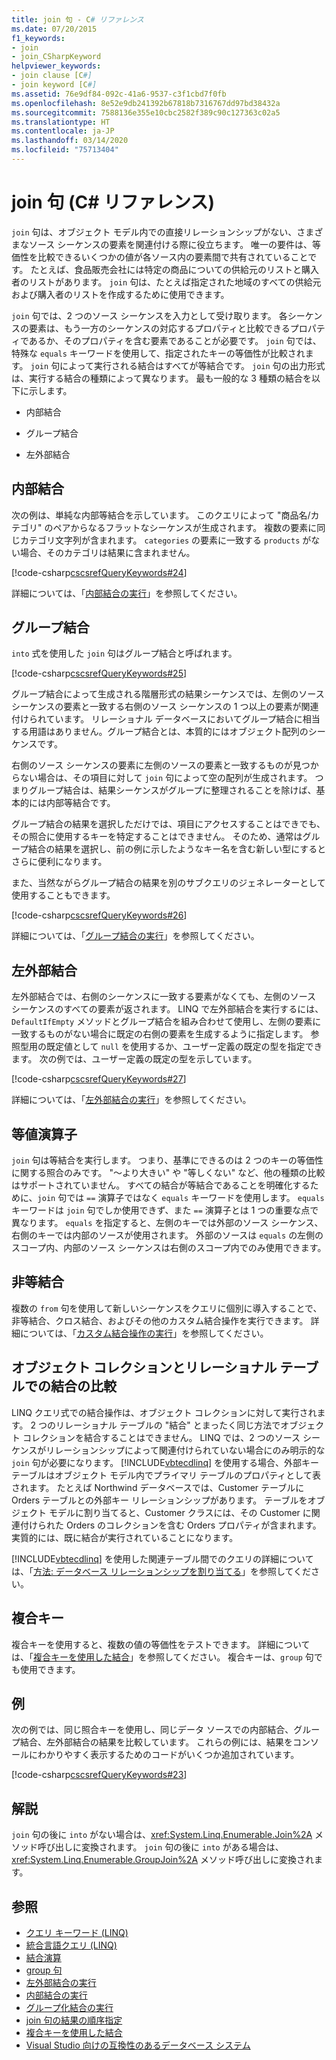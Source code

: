 ```yaml
---
title: join 句 - C# リファレンス
ms.date: 07/20/2015
f1_keywords:
- join
- join_CSharpKeyword
helpviewer_keywords:
- join clause [C#]
- join keyword [C#]
ms.assetid: 76e9df84-092c-41a6-9537-c3f1cbd7f0fb
ms.openlocfilehash: 8e52e9db241392b67818b7316767dd97bd38432a
ms.sourcegitcommit: 7588136e355e10cbc2582f389c90c127363c02a5
ms.translationtype: HT
ms.contentlocale: ja-JP
ms.lasthandoff: 03/14/2020
ms.locfileid: "75713404"
---
```

# <a name="join-clause-c-reference"></a>join 句 (C# リファレンス)

`join` 句は、オブジェクト モデル内での直接リレーションシップがない、さまざまなソース シーケンスの要素を関連付ける際に役立ちます。 唯一の要件は、等価性を比較できるいくつかの値が各ソース内の要素間で共有されていることです。 たとえば、食品販売会社には特定の商品についての供給元のリストと購入者のリストがあります。 `join` 句は、たとえば指定された地域のすべての供給元および購入者のリストを作成するために使用できます。

`join` 句では、2 つのソース シーケンスを入力として受け取ります。 各シーケンスの要素は、もう一方のシーケンスの対応するプロパティと比較できるプロパティであるか、そのプロパティを含む要素であることが必要です。 `join` 句では、特殊な `equals` キーワードを使用して、指定されたキーの等価性が比較されます。 `join` 句によって実行される結合はすべてが等結合です。 `join` 句の出力形式は、実行する結合の種類によって異なります。 最も一般的な 3 種類の結合を以下に示します。

- 内部結合

- グループ結合

- 左外部結合

## <a name="inner-join"></a>内部結合

次の例は、単純な内部等結合を示しています。 このクエリによって "商品名/カテゴリ" のペアからなるフラットなシーケンスが生成されます。 複数の要素に同じカテゴリ文字列が含まれます。 `categories` の要素に一致する `products` がない場合、そのカテゴリは結果に含まれません。

[!code-csharp[cscsrefQueryKeywords#24](~/samples/snippets/csharp/VS_Snippets_VBCSharp/CsCsrefQueryKeywords/CS/Join.cs#24)]

詳細については、「[内部結合の実行](../../linq/perform-inner-joins.md)」を参照してください。

## <a name="group-join"></a>グループ結合

`into` 式を使用した `join` 句はグループ結合と呼ばれます。

[!code-csharp[cscsrefQueryKeywords#25](~/samples/snippets/csharp/VS_Snippets_VBCSharp/CsCsrefQueryKeywords/CS/Join.cs#25)]

グループ結合によって生成される階層形式の結果シーケンスでは、左側のソース シーケンスの要素と一致する右側のソース シーケンスの 1 つ以上の要素が関連付けられています。 リレーショナル データベースにおいてグループ結合に相当する用語はありません。グループ結合とは、本質的にはオブジェクト配列のシーケンスです。

右側のソース シーケンスの要素に左側のソースの要素と一致するものが見つからない場合は、その項目に対して `join` 句によって空の配列が生成されます。 つまりグループ結合は、結果シーケンスがグループに整理されることを除けば、基本的には内部等結合です。

グループ結合の結果を選択しただけでは、項目にアクセスすることはできでも、その照合に使用するキーを特定することはできません。 そのため、通常はグループ結合の結果を選択し、前の例に示したようなキー名を含む新しい型にするとさらに便利になります。

また、当然ながらグループ結合の結果を別のサブクエリのジェネレーターとして使用することもできます。

[!code-csharp[cscsrefQueryKeywords#26](~/samples/snippets/csharp/VS_Snippets_VBCSharp/CsCsrefQueryKeywords/CS/Join.cs#26)]

詳細については、「[グループ結合の実行](../../linq/perform-grouped-joins.md)」を参照してください。

## <a name="left-outer-join"></a>左外部結合

左外部結合では、右側のシーケンスに一致する要素がなくても、左側のソース シーケンスのすべての要素が返されます。 LINQ で左外部結合を実行するには、`DefaultIfEmpty` メソッドとグループ結合を組み合わせて使用し、左側の要素に一致するものがない場合に既定の右側の要素を生成するように指定します。 参照型用の既定値として `null` を使用するか、ユーザー定義の既定の型を指定できます。 次の例では、ユーザー定義の既定の型を示しています。

[!code-csharp[cscsrefQueryKeywords#27](~/samples/snippets/csharp/VS_Snippets_VBCSharp/CsCsrefQueryKeywords/CS/Join.cs#27)]

詳細については、「[左外部結合の実行](../../linq/perform-left-outer-joins.md)」を参照してください。

## <a name="the-equals-operator"></a>等値演算子

`join` 句は等結合を実行します。 つまり、基準にできるのは 2 つのキーの等価性に関する照合のみです。 "～より大きい" や "等しくない" など、他の種類の比較はサポートされていません。 すべての結合が等結合であることを明確化するために、`join` 句では `==` 演算子ではなく `equals` キーワードを使用します。 `equals` キーワードは `join` 句でしか使用できず、また `==` 演算子とは 1 つの重要な点で異なります。 `equals` を指定すると、左側のキーでは外部のソース シーケンス、右側のキーでは内部のソースが使用されます。 外部のソースは `equals` の左側のスコープ内、内部のソース シーケンスは右側のスコープ内でのみ使用できます。

## <a name="non-equijoins"></a>非等結合

複数の `from` 句を使用して新しいシーケンスをクエリに個別に導入することで、非等結合、クロス結合、およびその他のカスタム結合操作を実行できます。 詳細については、「[カスタム結合操作の実行](../../linq/perform-custom-join-operations.md)」を参照してください。

## <a name="joins-on-object-collections-vs-relational-tables"></a>オブジェクト コレクションとリレーショナル テーブルでの結合の比較

LINQ クエリ式での結合操作は、オブジェクト コレクションに対して実行されます。 2 つのリレーショナル テーブルの "結合" とまったく同じ方法でオブジェクト コレクションを結合することはできません。 LINQ では、2 つのソース シーケンスがリレーションシップによって関連付けられていない場合にのみ明示的な `join` 句が必要になります。 [!INCLUDE[vbtecdlinq](~/includes/vbtecdlinq-md.md)] を使用する場合、外部キー テーブルはオブジェクト モデル内でプライマリ テーブルのプロパティとして表されます。 たとえば Northwind データベースでは、Customer テーブルに Orders テーブルとの外部キー リレーションシップがあります。 テーブルをオブジェクト モデルに割り当てると、Customer クラスには、その Customer に関連付けられた Orders のコレクションを含む Orders プロパティが含まれます。 実質的には、既に結合が実行されていることになります。

[!INCLUDE[vbtecdlinq](~/includes/vbtecdlinq-md.md)] を使用した関連テーブル間でのクエリの詳細については、「[方法: データベース リレーションシップを割り当てる](../../../framework/data/adonet/sql/linq/how-to-map-database-relationships.md)」を参照してください。

## <a name="composite-keys"></a>複合キー

複合キーを使用すると、複数の値の等価性をテストできます。 詳細については、「[複合キーを使用した結合](../../linq/join-by-using-composite-keys.md)」を参照してください。 複合キーは、`group` 句でも使用できます。

## <a name="example"></a>例

次の例では、同じ照合キーを使用し、同じデータ ソースでの内部結合、グループ結合、左外部結合の結果を比較しています。 これらの例には、結果をコンソールにわかりやすく表示するためのコードがいくつか追加されています。

[!code-csharp[cscsrefQueryKeywords#23](~/samples/snippets/csharp/VS_Snippets_VBCSharp/CsCsrefQueryKeywords/CS/Join.cs#23)]

## <a name="remarks"></a>解説

`join` 句の後に `into` がない場合は、<xref:System.Linq.Enumerable.Join%2A> メソッド呼び出しに変換されます。 `join` 句の後に `into` がある場合は、<xref:System.Linq.Enumerable.GroupJoin%2A> メソッド呼び出しに変換されます。

## <a name="see-also"></a>参照

- [クエリ キーワード (LINQ)](query-keywords.md)
- [統合言語クエリ (LINQ)](../../linq/index.md)
- [結合演算](../../programming-guide/concepts/linq/join-operations.md)
- [group 句](group-clause.md)
- [左外部結合の実行](../../linq/perform-left-outer-joins.md)
- [内部結合の実行](../../linq/perform-inner-joins.md)
- [グループ化結合の実行](../../linq/perform-grouped-joins.md)
- [join 句の結果の順序指定](../../linq/order-the-results-of-a-join-clause.md)
- [複合キーを使用した結合](../../linq/join-by-using-composite-keys.md)
- [Visual Studio 向けの互換性のあるデータベース システム](/visualstudio/data-tools/installing-database-systems-tools-and-samples)
